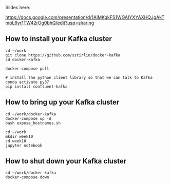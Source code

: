 Slides here:

https://docs.google.com/presentation/d/1AiMKgkFS1WGAIYXYAXHQJgAkTmoL6yr1TW42rOg0bhQ/edit?usp=sharing


## How to install your Kafka cluster

```
cd ~/work
git clone https://github.com/sstirlin/docker-kafka
cd docker-kafka

docker-compose pull

# install the python client library so that we can talk to Kafka
conda activate py37
pip install confluent-kafka
```


## How to bring up your Kafka cluster

```
cd ~/work/docker-kafka
docker-compose up -d
bash expose_hostnames.sh

cd ~/work
mkdir week10
cd week10
jupyter notebook
```


## How to shut down your Kafka cluster

```
cd ~/work/docker-kafka
docker-compose down
```
